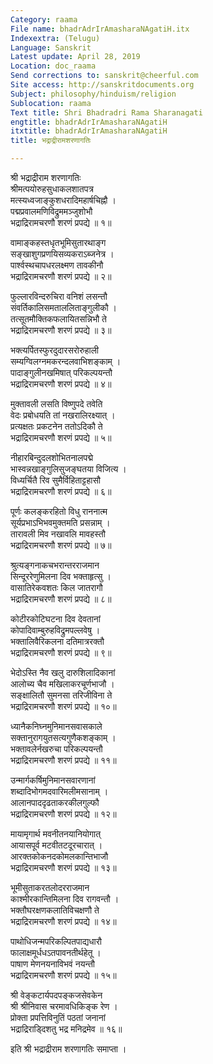 ```yaml
---
Category: raama
File name: bhadrAdrIrAmasharaNAgatiH.itx
Indexextra: (Telugu)
Language: Sanskrit
Latest update: April 28, 2019
Location: doc_raama
Send corrections to: sanskrit@cheerful.com
Site access: http://sanskritdocuments.org
Subject: philosophy/hinduism/religion
Sublocation: raama
Text title: Shri Bhadradri Rama Sharanagati
engtitle: bhadrAdrIrAmasharaNAgatiH
itxtitle: bhadrAdrIrAmasharaNAgatiH
title: भद्राद्रीरामशरणागतिः

---
```

  
 श्री भद्राद्रीराम शरणागतिः   
श्रीमत्पयोरुहसुधाकलशातपत्र  
     मत्स्यध्वजाङ्कुशधरादिमहार्षचिह्नौ ।  
पद्मप्रवालमणिविद्रुममञ्जुशोभौ  
     भद्राद्रिरामचरणौ शरणं प्रपद्ये ॥ १॥  
  
वामाङ्कहस्तधृतभूमिसुतारथाङ्ग  
     सङ्खाशुगप्रणयिसव्यकराऽब्जनेत्र ।  
पार्श्वस्थचापधरलक्ष्मण तावकीनौ  
     भद्राद्रिरामचरणौ शरणं प्रपद्ये ॥ २॥  
  
फुल्लारविन्दरुचिरा वनिशं लसन्तौ  
     संवर्तिकालिसमताललिताङ्गुलीकौ ।  
तत्सूतमौक्तिकफलायितसन्निभौ ते  
     भद्राद्रिरामचरणौ शरणं प्रपद्ये ॥ ३॥  
  
भक्त्यर्पितस्फुरदुदारसरोरुहाली  
     सम्यग्विलग्नमकरन्दलवाभिशङ्काम् ।  
पादाङ्गुलीनखमिषात् परिकल्पयन्तौ  
     भद्राद्रिरामचरणौ शरणं प्रपद्ये ॥ ४॥  
  
मुक्तावली लसति विष्णुपदे तवेति  
     वेदः प्रबोधयति तां नखरालिरक्ष्यात् ।  
प्रत्यक्षतः प्रकटनेन ततोऽदिकौ ते  
     भद्राद्रिरामचरणौ शरणं प्रपद्ये ॥ ५॥  
  
नीहारबिन्दुदलशोभितनालपद्मे  
     भास्वन्नखाङ्गुलिसुजङ्घतया विजित्य ।  
विध्यर्चितै रिव सुमैर्विहिताट्टहासौ  
     भद्राद्रिरामचरणौ शरणं प्रपद्ये ॥ ६॥  
  
पूर्णः कलङ्करहितो विधु राननात्म  
     सूर्यप्रभाऽभिभवमुक्तमति प्रसन्नाम् ।  
तारावली मिव नखावलि मावहस्तौ  
     भद्राद्रिरामचरणौ शरणं प्रपद्ये ॥ ७॥  
  
श्रुत्यङ्गनाकचभरान्तरराजमान  
     सिन्दूररेणुमिलना दिव भक्ताहृत्सु ।  
वासातिरेकवशतः किल जातरागौ  
     भद्राद्रिरामचरणौ शरणं प्रपद्ये ॥ ८॥  
  
कोटीरकोटिघटना दिव देवतानां  
     कोपादिवाम्बुरुहविद्रुमपल्लवेषु ।  
भक्तालिवैरिकलना दतिमात्ररक्तौ  
     भद्राद्रिरामचरणौ शरणं प्रपद्ये ॥ ९॥  
  
भेदोऽस्ति नैव खलु दारुशिलादिकानां  
     आलोच्य चैव मखिलाकरचूर्णभाजौ ।  
सङ्क्षालितौ सुमनसा तरिजीविना ते  
     भद्राद्रिरामचरणौ शरणं प्रपद्ये ॥ १०॥  
  
ध्यानैकनिघ्नमुनिमानसवासकाले  
     सक्तानुरागयुतसत्यगुणैकशङ्काम् ।  
भक्तावलेर्नखरुचा परिकल्पयन्तौ  
     भद्राद्रिरामचरणौ शरणं प्रपद्ये ॥ ११॥  
  
उन्मार्गकर्षिमुनिमानसवारणानां  
     शब्दादिभोगमदवारिमलीमसानाम् ।  
आलानपाददृढताकरकीलगुल्फौ  
     भद्राद्रिरामचरणौ शरणं प्रपद्ये ॥ १२॥  
  
मायामृगार्थ मवनीतनयानियोगात्  
     आयासपूर्व मटवीतटदूरचारात् ।  
आरक्तकोकनदकोमलकान्तिभाजौ  
     भद्राद्रिरामचरणौ शरणं प्रपद्ये ॥ १३॥  
  
भूमीसुताकरतलोदरराजमान  
     काश्मीरकान्तिमिलना दिव रागवन्तौ ।  
भक्तौघरक्षणकलातिविचक्षणौ ते  
     भद्राद्रिरामचरणौ शरणं प्रपद्ये ॥ १४॥  
  
पाथोधिजन्मपरिकल्पितपाद्यधारौ  
     फालाक्षमूर्धधऽतपावनतीर्थहेतू ।  
पाषाण मेणनयनाविभवं नयन्तौ  
     भद्राद्रिरामचरणौ शरणं प्रपद्ये ॥ १५॥  
  
श्री वेङ्कटार्यपदपङ्कजसेवकेन  
     श्री श्रीनिवास चरमावधिकिङ्क रेण ।  
प्रोक्ता प्रपत्तिविनुतिं पठतां जनानां  
     भद्राद्रिराड्दिशतु भद्र मनिद्रमेव ॥ १६॥  
  
इति श्री भद्राद्रीराम शरणागतिः समाप्ता ।  
  
  
